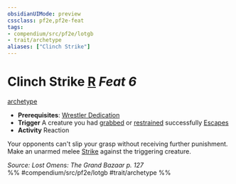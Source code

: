 ```yaml
---
obsidianUIMode: preview
cssclass: pf2e,pf2e-feat
tags:
- compendium/src/pf2e/lotgb
- trait/archetype
aliases: ["Clinch Strike"]
---
```

# Clinch Strike  [R](/rules/core-rulebook/chapter-9-playing-the-game.md#Actions "Reaction") *Feat 6*  
[archetype](/rules/traits/archetype.md)  

- **Prerequisites**: [Wrestler Dedication](/compendium/feats/wrestler-dedication-lotgb.md)
- **Trigger** A creature you had [grabbed](/rules/conditions.md#Grabbed) or [restrained](/rules/conditions.md#Restrained) successfully [Escapes](/rules/actions/escape.md)
- **Activity** Reaction

Your opponents can't slip your grasp without receiving further punishment. Make an unarmed melee [Strike](/rules/actions/strike.md) against the triggering creature.

*Source: Lost Omens: The Grand Bazaar p. 127*  
%% #compendium/src/pf2e/lotgb #trait/archetype %%